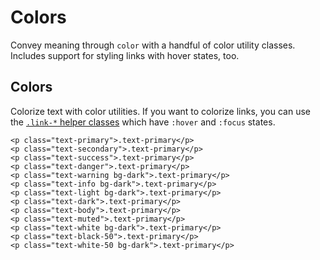 # Colors

Convey meaning through `color` with a handful of color utility classes. Includes support for styling links with hover states, too.

## Colors

Colorize text with color utilities. If you want to colorize links, you can use the [`.link-*` helper classes]() which have `:hover` and `:focus` states.
```
<p class="text-primary">.text-primary</p>
<p class="text-secondary">.text-primary</p>
<p class="text-success">.text-primary</p>
<p class="text-danger">.text-primary</p>
<p class="text-warning bg-dark">.text-primary</p>
<p class="text-info bg-dark">.text-primary</p>
<p class="text-light bg-dark">.text-primary</p>
<p class="text-dark">.text-primary</p>
<p class="text-body">.text-primary</p>
<p class="text-muted">.text-primary</p>
<p class="text-white bg-dark">.text-primary</p>
<p class="text-black-50">.text-primary</p>
<p class="text-white-50 bg-dark">.text-primary</p>
```